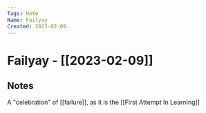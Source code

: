 ```yaml
---
Tags: Note
Name: Failyay
Created: 2023-02-09
---
```

# Failyay - [[2023-02-09]]
## Notes

A "celebration" of [[failure]], as it is the [[First Attempt In Learning]]
